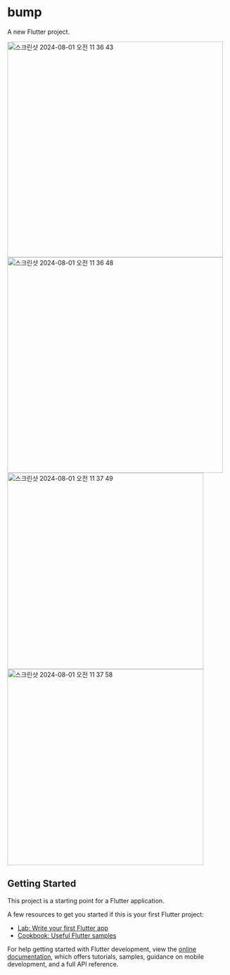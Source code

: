 # bump

A new Flutter project.

<img width="490" alt="스크린샷 2024-08-01 오전 11 36 43" src="https://github.com/user-attachments/assets/8d14c5de-766d-4205-849b-f43552bde854">
<img width="490" alt="스크린샷 2024-08-01 오전 11 36 48" src="https://github.com/user-attachments/assets/31ce2413-72a3-4352-b642-86b01e988ca7">
<img width="446" alt="스크린샷 2024-08-01 오전 11 37 49" src="https://github.com/user-attachments/assets/f962ce5d-c49c-41ef-8ce0-6ceb41a9c6d8">
<img width="446" alt="스크린샷 2024-08-01 오전 11 37 58" src="https://github.com/user-attachments/assets/b51bd0ac-b3fb-4d57-bf11-1f1fd3673589">


## Getting Started

This project is a starting point for a Flutter application.

A few resources to get you started if this is your first Flutter project:

- [Lab: Write your first Flutter app](https://docs.flutter.dev/get-started/codelab)
- [Cookbook: Useful Flutter samples](https://docs.flutter.dev/cookbook)

For help getting started with Flutter development, view the
[online documentation](https://docs.flutter.dev/), which offers tutorials,
samples, guidance on mobile development, and a full API reference.
